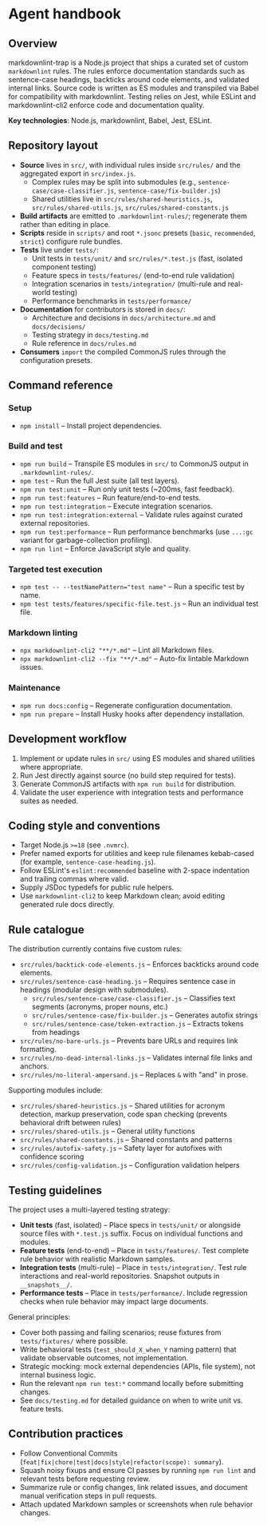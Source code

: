 # Agent handbook

## Overview

markdownlint-trap is a Node.js project that ships a curated set of custom `markdownlint` rules. The rules enforce documentation standards such as sentence-case headings, backticks around code elements, and validated internal links. Source code is written as ES modules and transpiled via Babel for compatibility with markdownlint. Testing relies on Jest, while ESLint and markdownlint-cli2 enforce code and documentation quality.

**Key technologies**: Node.js, markdownlint, Babel, Jest, ESLint.

## Repository layout

- **Source** lives in `src/`, with individual rules inside `src/rules/` and the aggregated export in `src/index.js`.
  - Complex rules may be split into submodules (e.g., `sentence-case/case-classifier.js`, `sentence-case/fix-builder.js`)
  - Shared utilities live in `src/rules/shared-heuristics.js`, `src/rules/shared-utils.js`, `src/rules/shared-constants.js`
- **Build artifacts** are emitted to `.markdownlint-rules/`; regenerate them rather than editing in place.
- **Scripts** reside in `scripts/` and root `*.jsonc` presets (`basic`, `recommended`, `strict`) configure rule bundles.
- **Tests** live under `tests/`:
  - Unit tests in `tests/unit/` and `src/rules/*.test.js` (fast, isolated component testing)
  - Feature specs in `tests/features/` (end-to-end rule validation)
  - Integration scenarios in `tests/integration/` (multi-rule and real-world testing)
  - Performance benchmarks in `tests/performance/`
- **Documentation** for contributors is stored in `docs/`:
  - Architecture and decisions in `docs/architecture.md` and `docs/decisions/`
  - Testing strategy in `docs/testing.md`
  - Rule reference in `docs/rules.md`
- **Consumers** `import` the compiled CommonJS rules through the configuration presets.

## Command reference

### Setup

- `npm install` – Install project dependencies.

### Build and test

- `npm run build` – Transpile ES modules in `src/` to CommonJS output in `.markdownlint-rules/`.
- `npm test` – Run the full Jest suite (all test layers).
- `npm run test:unit` – Run only unit tests (~200ms, fast feedback).
- `npm run test:features` – Run feature/end-to-end tests.
- `npm run test:integration` – Execute integration scenarios.
- `npm run test:integration:external` – Validate rules against curated external repositories.
- `npm run test:performance` – Run performance benchmarks (use `...:gc` variant for garbage-collection profiling).
- `npm run lint` – Enforce JavaScript style and quality.

### Targeted test execution

- `npm test -- --testNamePattern="test name"` – Run a specific test by name.
- `npm test tests/features/specific-file.test.js` – Run an individual test file.

### Markdown linting

- `npx markdownlint-cli2 "**/*.md"` – Lint all Markdown files.
- `npx markdownlint-cli2 --fix "**/*.md"` – Auto-fix lintable Markdown issues.

### Maintenance

- `npm run docs:config` – Regenerate configuration documentation.
- `npm run prepare` – Install Husky hooks after dependency installation.

## Development workflow

1. Implement or update rules in `src/` using ES modules and shared utilities where appropriate.
2. Run Jest directly against source (no build step required for tests).
3. Generate CommonJS artifacts with `npm run build` for distribution.
4. Validate the user experience with integration tests and performance suites as needed.

## Coding style and conventions

- Target Node.js `>=18` (see `.nvmrc`).
- Prefer named exports for utilities and keep rule filenames kebab-cased (for example, `sentence-case-heading.js`).
- Follow ESLint's `eslint:recommended` baseline with 2-space indentation and trailing commas where valid.
- Supply JSDoc typedefs for public rule helpers.
- Use `markdownlint-cli2` to keep Markdown clean; avoid editing generated rule docs directly.

## Rule catalogue

The distribution currently contains five custom rules:

- `src/rules/backtick-code-elements.js` – Enforces backticks around code elements.
- `src/rules/sentence-case-heading.js` – Requires sentence case in headings (modular design with submodules).
  - `src/rules/sentence-case/case-classifier.js` – Classifies text segments (acronyms, proper nouns, etc.)
  - `src/rules/sentence-case/fix-builder.js` – Generates autofix strings
  - `src/rules/sentence-case/token-extraction.js` – Extracts tokens from headings
- `src/rules/no-bare-urls.js` – Prevents bare URLs and requires link formatting.
- `src/rules/no-dead-internal-links.js` – Validates internal file links and anchors.
- `src/rules/no-literal-ampersand.js` – Replaces `&` with "and" in prose.

Supporting modules include:

- `src/rules/shared-heuristics.js` – Shared utilities for acronym detection, markup preservation, code span checking (prevents behavioral drift between rules)
- `src/rules/shared-utils.js` – General utility functions
- `src/rules/shared-constants.js` – Shared constants and patterns
- `src/rules/autofix-safety.js` – Safety layer for autofixes with confidence scoring
- `src/rules/config-validation.js` – Configuration validation helpers

## Testing guidelines

The project uses a multi-layered testing strategy:

- **Unit tests** (fast, isolated) – Place specs in `tests/unit/` or alongside source files with `*.test.js` suffix. Focus on individual functions and modules.
- **Feature tests** (end-to-end) – Place in `tests/features/`. Test complete rule behavior with realistic Markdown samples.
- **Integration tests** (multi-rule) – Place in `tests/integration/`. Test rule interactions and real-world repositories. Snapshot outputs in `__snapshots__/`.
- **Performance tests** – Place in `tests/performance/`. Include regression checks when rule behavior may impact large documents.

General principles:

- Cover both passing and failing scenarios; reuse fixtures from `tests/fixtures/` where possible.
- Write behavioral tests (`test_should_X_when_Y` naming pattern) that validate observable outcomes, not implementation.
- Strategic mocking: mock external dependencies (APIs, file system), not internal business logic.
- Run the relevant `npm run test:*` command locally before submitting changes.
- See `docs/testing.md` for detailed guidance on when to write unit vs. feature tests.

## Contribution practices

- Follow Conventional Commits (`feat|fix|chore|test|docs|style|refactor(scope): summary`).
- Squash noisy fixups and ensure CI passes by running `npm run lint` and relevant tests before requesting review.
- Summarize rule or config changes, link related issues, and document manual verification steps in pull requests.
- Attach updated Markdown samples or screenshots when rule behavior changes.
